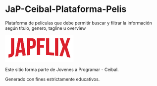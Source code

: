 # JaP-Ceibal-Plataforma-Pelis

Plataforma de películas que debe permitir buscar y filtrar la información según título, genero, tagline u overview

<img src="https://github.com/uscudum/JaP-Ceibal-Plataforma-Pelis/blob/main/img/japflix.png">

Este sitio forma parte de Jovenes a Programar - Ceibal.

Generado con fines estrictamente educativos.
